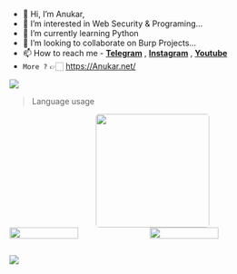 - 👋 Hi, I’m Anukar,
- 👀 I’m interested in Web Security & Programing...
- 🌱 I’m currently learning Python
- 💞️ I’m looking to collaborate on Burp Projects...
- 📫 How to reach me - [**Telegram**](https://telegram.me/AnukarOP) , [**Instagram**](https://instagram.com/AnukarOP) , [**Youtube**](https://youtube.com/@AnukarOP)
- 
   ```More ?``` 👉🏻 https://Anukar.net/

<img src="https://readme-typing-svg.herokuapp.com?color=00FF00&width=420&lines=🔥+𝗔𝗻𝘂𝗸𝗮𝗿+𝐭𝐡𝐢𝐬+𝘀𝗶𝗱𝗲+...">
  
 
> Language usage

<div align="center">
    <img height="200px" style="border:none; border-radius:5px;" src="https://github-readme-stats-api-holic-x.vercel.app/api/top-langs/?username=AnukarOp&theme=gruvbox_light&layout=compact"/>
</div>
<div style="display: flex;">
    <img src="https://github-readme-stats.vercel.app/api?username=AnukarOP&count_private=true&show_icons=true&theme=chartreuse-dark&custom_title=What%27s+the+craic?&include_all_commits=true&hide_border=true&bg_color=000000" style="width: 49%;">
    <img src="https://github-readme-streak-stats.herokuapp.com/?user=AnukarOP&theme=chartreuse-dark&hide_border=True&bg_color=000000"  width="49%";>
</div>

##

![](https://visitor-badge.laobi.icu/badge?page_id=AnukarOP.readme)
